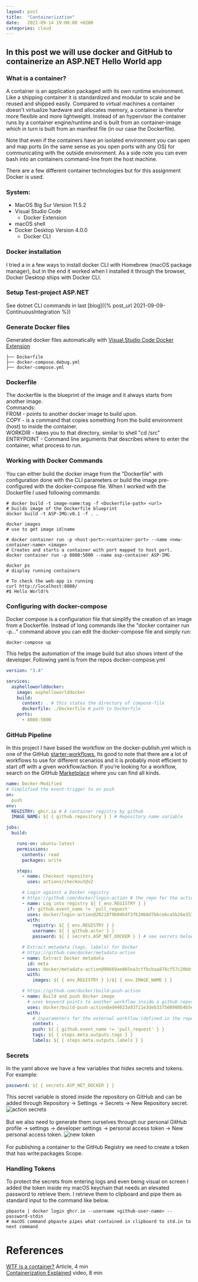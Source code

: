 ```yaml
---
layout: post
title:  "Containerization"
date:   2021-09-14 19:00:00 +0200
categories: cloud
---
```


## In this post we will use docker and GitHub to containerize an ASP.NET Hello World app

### What is a container?
A container is an application packaged with its own runtime environment. Like a shipping container it is standardized and modular to scale and be reused and shipped easily. Compared to virtual machines a container doesn't virtualize hardware and allocates memory, a container is therefor more flexible and more lightweight. Instead of an hypervisor the container runs by a container engine/runtime and is built from an container-image which in turn is built from an manifest file (in our case the Dockerfile).

Note that even if the containers have an isolated environment you can open and map ports (in the same sense as you open ports with any OS) for communicating with the outside environment. As a side note you can even bash into an containers command-line from the host machine.

There are a few different container technologies but for this assignment Docker is used.
### System:
- MacOS Big Sur Version 11.5.2
- Visual Studio Code
  - Docker Extension
- macOS shell
- Docker Desktop Version 4.0.0
  - Docker CLI

### Docker installation
I tried a in a few ways to install docker CLI with Homebrew (macOS package manager), but in the end it worked when I installed it through the browser, Docker Desktop ships with Docker CLI.

### Setup Test-project ASP.NET
See dotnet CLI commands in last
[blog]({% post_url 2021-09-09-ContinuousIntegration %})

### Generate Docker files
Generated docker files automatically with [Visual Studio Code Docker Extension](https://code.visualstudio.com/docs/containers/overview)
```shell
├── Dockerfile
├── docker-compose.debug.yml
├── docker-compose.yml
```
### Dockerfile
The dockerfile is the blueprint of the image and it always starts from another image.\
Commands:\
FROM - points to another docker image to build upon.\
COPY - is a command that copies something from the build environment (host) to inside the container.\
WORKDIR - takes you to that directory, similar to shell "cd /src"\
ENTRYPOINT - Command line arguments that describes where to enter the container, what process to run.
### Working with Docker Commands
You can either build the docker image from the "Dockerfile" with configuration done with the CLI parameters or build the image pre-configured with the docker-compose file. When I worked with the Dockerfile I used following commands:
```shell
# docker build -t image-name:tag -f <Dockerfile-path> <url>  
# builds image of the Dockerfile blueprint
docker build -t ASP-IMG:v0.1 -f . .
```
```shell
docker images
# use to get image id|name
```
```shell
# docker container run -p <host-port>:<container-port> --name <new-container-name> <image>
# Creates and starts a container with port mapped to host port.
docker container run -p 8080:5000 --name asp-container ASP-IMG
```

```shell
docker ps
# display running containers
```
```shell
# To check the web-app is running
curl http://localhost:8080/
#$ Hello World!%
```
### Configuring with docker-compose
Docker compose is a configuration file that simplify the creation of an image from a Dockerfile. Instead of long commands like the "docker container run -p..." command above you can edit the docker-compose file and simply run:
```shell
docker-compose up
```
This helps the automation of the image build but also shows intent of the developer. Following yaml is from the repos docker-compose.yml
```yml
version: "3.4"

services:
  asphelloworlddocker:
    image: asphelloworlddocker
    build:
      context: . # this states the directory of compose-file
      dockerfile: ./Dockerfile # path to Dockerfile
    ports:
      - 8080:5000
```

### GitHub Pipeline
In this project I have based the workflow on the docker-publish.yml which is one of the GitHub [starter-workflows.](https://github.com/actions/starter-workflows/blob/dda42cb8f2514b6ee4e8cc0a860512821ffaa9f7/ci/docker-publish.yml)
Its good to note that there are a lot of workflows to use for different scenarios and it is probably most efficient to start off with a given workflow/action. If you're looking for a workflow, search on the GitHub [Marketplace](https://github.com/marketplace?type=actions) where you can find all kinds.

```yaml
name: Docker-Modified
# Simplified the event trigger to on push
on:
  push
env:
  REGISTRY: ghcr.io # A container registry by github
  IMAGE_NAME: ${ { github.repository } } # Repository name variable

jobs:
  build:

    runs-on: ubuntu-latest
    permissions:
      contents: read
      packages: write

    steps:
      - name: Checkout repository
        uses: actions/checkout@v2

      # Login against a Docker registry
      # https://github.com/docker/login-action # the repo for the action
      - name: Log into registry ${ { env.REGISTRY } }
        if: github.event_name != 'pull_request'
        uses: docker/login-action@28218f9b04b4f3f62068d7b6ce6ca5b26e35336c
        with:
          registry: ${ { env.REGISTRY } }
          username: ${ { github.actor } }
          password: ${ { secrets.ASP_NET_DOCKER } } # see secrets below

      # Extract metadata (tags, labels) for Docker
      # https://github.com/docker/metadata-action
      - name: Extract Docker metadata
        id: meta
        uses: docker/metadata-action@98669ae865ea3cffbcbaa878cf57c20bbf1c6c38
        with:
          images: ${ { env.REGISTRY } }/${ { env.IMAGE_NAME } }

      # https://github.com/docker/build-push-action
      - name: Build and push Docker image
        # uses keyword points to another workflow inside a github repository
        uses: docker/build-push-action@ad44023a93711e3deb337508980b4b5e9bcdc5dc
        with:
          # inparameters for the external workflow (defined in the repo action.yml file)
          context: .
          push: ${ { github.event_name != 'pull_request' } }
          tags: ${ { steps.meta.outputs.tags } }
          labels: ${ { steps.meta.outputs.labels } }
```


### Secrets
In the yaml above we have a few variables that hides secrets and tokens. For example:
```yaml
password: ${ { secrets.ASP_NET_DOCKER } }
```
This secret variable is stored inside the repository on GitHub and can be added through Repository -> Settings -> Secrets -> New Repository secret.\
![action secrets](/img/action-secrets.png)\
\
But we also need to generate them ourselves through our personal GitHub profile -> settings -> developer settings -> personal access token -> New personal access token.
![new token](/img/new-PAT.png)\
\
For publishing a container to the GitHub Registry we need to create a token that has write:packages Scope.

### Handling Tokens

To protect the secrets from entering logs and even being visual on screen I added the token inside my macOS keychain that needs an elevated password to retrieve them. I retrieve them to clipboard and pipe them as standard input to the command like below.
```shell
pbpaste | docker login ghcr.io --username <github-user-name> --password-stdin
# macOS command pbpaste pipes what contained in clipboard to std.in to next command
```
# References
[WTF is a container?](https://techcrunch.com/2016/10/16/wtf-is-a-container/?guce_referrer=aHR0cHM6Ly9wZ2JzbmgyMC5naXRodWIuaW8v&guce_referrer_sig=AQAAAE6RaDv_1OocX76Tu6g7PpP7pCYnRZMJvmn8zEaUt7OAQySmUMUY19J2WZPbFKkhbpuFfFAjl32XfEA2k7opGhEKChxV2hw0Y_PtcJqYB6bPXRqqKqKo3ddG3JpgDJpwSWsBJTJ3WpQDPqMFpfzPs2sNofI1Q6la2cr20IeU6Y1f) Article, 4 min\
[Containerization Explained](https://www.youtube.com/watch?v=0qotVMX-J5s) video, 8 min